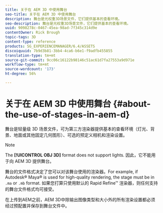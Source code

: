 ```yaml
---
title: 关于在 AEM 3D 中使用舞台
seo-title: 关于在 AEM 3D 中使用舞台
description: 舞台是光权重3D场景文件，它们提供基本的查看环境。
seo-description: 舞台是光权重3D场景文件，它们提供基本的查看环境。
uuid: 9098278c-0467-45ea-98ad-7f345c314d9e
contentOwner: Rick Brough
topic-tags: 3D
content-type: reference
products: SG_EXPERIENCEMANAGER/6.4/ASSETS
discoiquuid: 7b9d3b81-3bb4-4ca6-b6e1-f9adfb455855
translation-type: tm+mt
source-git-commit: 9cc06c16122b98146c51ac61d7fa27553a9d971e
workflow-type: tm+mt
source-wordcount: '173'
ht-degree: 56%

---
```



# 关于在 AEM 3D 中使用舞台 {#about-the-use-of-stages-in-aem-d}

舞台是轻量级 3D 场景文件，可为第三方渲染器提供基本的查看环境（灯光、背景、地面或其他固定几何图形）、可选的预定义相机和渲染设置。

>[!NOTE]
>
>The **[!UICONTROL OBJ 3D]** format does not support lights. 因此，它不能用于向 AEM 3D 提供舞台。

舞台的文件格式决定了您可以对该舞台使用的渲染器。For example, if Autodesk® Maya® is used for high-quality rendering, the stage must be in `.ma` or `.mb` format. 如果您打算只使用默认的 Rapid Refine™ 渲染器，则任何支持的舞台文件格式均可接受。

在上传到AEM之前，AEM 3D中除输出图像类型和大小外的所有渲染设置都必须经过预配置并保存到舞台文件中。
